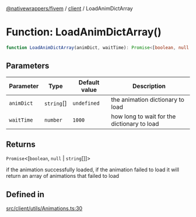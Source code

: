 [@nativewrappers/fivem](../../README.md) / [client](../README.md) / LoadAnimDictArray

# Function: LoadAnimDictArray()

```ts
function LoadAnimDictArray(animDict, waitTime): Promise<[boolean, null | string[]]>
```

## Parameters

| Parameter | Type | Default value | Description |
| ------ | ------ | ------ | ------ |
| `animDict` | `string`[] | `undefined` | the animation dictionary to load |
| `waitTime` | `number` | `1000` | how long to wait for the dictionary to load |

## Returns

`Promise`\<[`boolean`, `null` \| `string`[]]\>

if the animation successfully loaded, if the animation failed to load it will return an array of animations that failed to load

## Defined in

[src/client/utils/Animations.ts:30](https://github.com/nativewrappers/fivem/blob/631c6d86e9569591c88ce277255e6c3e13e943cb/src/client/utils/Animations.ts#L30)
